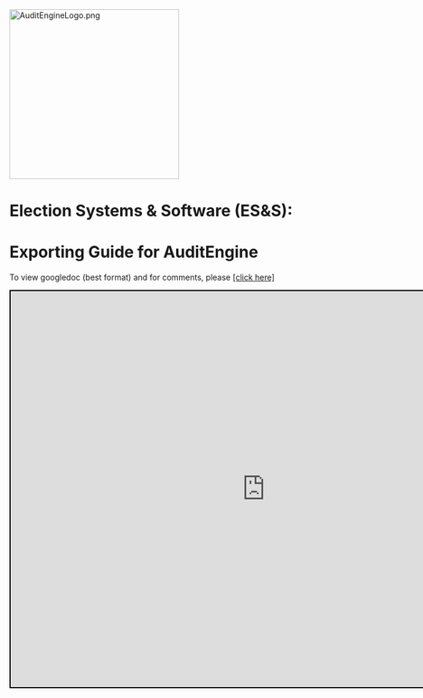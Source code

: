 <link rel="icon" type="image/x-icon" href="https://mapper.auditengine.org/assets/images/A.png">
<img src="https://copswiki.org/w/pub/Common/AuditEngine/AuditEngineLogo.png" alt="AuditEngineLogo.png" width='300' />



# Election Systems & Software (ES&S): 

# 	Exporting Guide for AuditEngine

To view googledoc (best format) and  for comments, please <a href="https://docs.google.com/document/d/1rAW6JRnaaP8949ALVcPp0Kg5vd9gjfJVKjL7ZppB2oE/edit?usp=sharing" target="_blank">[click here]</a><br>

<iframe src="https://docs.google.com/document/d/e/2PACX-1vTCCl-_koZzxi9msdTQnB5SQWQs8raeh3hKAIZLVHwYciVH-QK62QBZ1vRhhclAQvpxsP6tNVmjEDY5/pub?embedded=true" width=900 height=700  style="border: 2px solid black;"></iframe>

### 